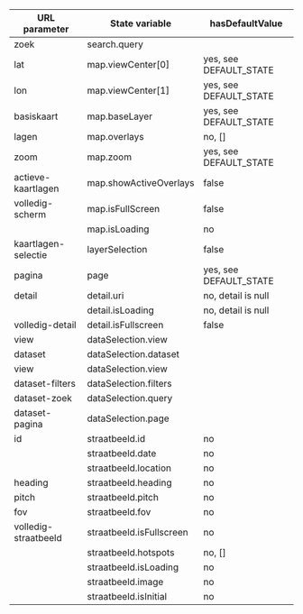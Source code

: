 | URL parameter        | State variable                  | hasDefaultValue        |
|----------------------|---------------------------------|------------------------|
| zoek                 | search.query || search.location | no, null               |
| lat                  | map.viewCenter[0]               | yes, see DEFAULT_STATE |
| lon                  | map.viewCenter[1]               | yes, see DEFAULT_STATE |
| basiskaart           | map.baseLayer                   | yes, see DEFAULT_STATE |
| lagen                | map.overlays                    | no, []                 |
| zoom                 | map.zoom                        | yes, see DEFAULT_STATE |
| actieve-kaartlagen   | map.showActiveOverlays          | false                  |
| volledig-scherm      | map.isFullScreen                | false                  |
|                      | map.isLoading                   | no                     |
| kaartlagen-selectie  | layerSelection                  | false                  |
| pagina               | page                            | yes, see DEFAULT_STATE |
| detail               | detail.uri                      | no, detail is null     |
|                      | detail.isLoading                | no, detail is null     |
| volledig-detail      | detail.isFullscreen             | false                  |
| view                 | dataSelection.view              |                        |
| dataset              | dataSelection.dataset           |                        |
| view                 | dataSelection.view              |                        |
| dataset-filters      | dataSelection.filters           |                        |
| dataset-zoek         | dataSelection.query             |                        |
| dataset-pagina       | dataSelection.page              |                        |
| id                   | straatbeeld.id                  | no                     |
|                      | straatbeeld.date                | no                     |
|                      | straatbeeld.location            | no                     |
| heading              | straatbeeld.heading             | no                     |
| pitch                | straatbeeld.pitch               | no                     |
| fov                  | straatbeeld.fov                 | no                     |
| volledig-straatbeeld | straatbeeld.isFullscreen        | no                     |
|                      | straatbeeld.hotspots            | no, []                 |
|                      | straatbeeld.isLoading           | no                     |
|                      | straatbeeld.image               | no                     |
|                      | straatbeeld.isInitial           | no                     |
